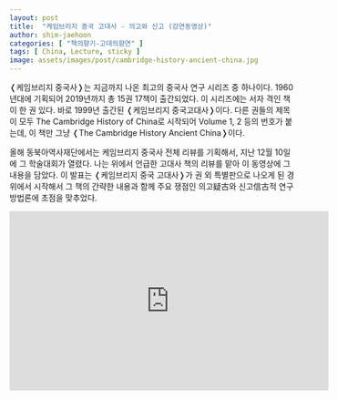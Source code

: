 ```yaml
---
layout: post
title:  "케임브리지 중국 고대사 - 의고와 신고 (강연동영상)"
author: shim-jaehoon
categories: [ "책의향기-고대의향연" ] 
tags: [ China, Lecture, sticky ] 
image: assets/images/post/cambridge-history-ancient-china.jpg
---
```


&#10092;케임브리지 중국사&#10093;는 지금까지 나온 최고의 중국사 연구 시리즈 중 하나이다. 1960년대에 기획되어 2019년까지 총 15권 17책이 출간되었다. 이 시리즈에는 서자 격인 책이 한 권 있다. 바로 1999년 출간된 &#10092;케임브리지 중국고대사&#10093;이다. 다른 권들의 제목이 모두 The Cambridge History of China로 시작되어 Volume 1, 2 등의  번호가 붙는데, 이 책만 그냥 &#10092;The Cambridge History Ancient China&#10093;이다. 

올해 동북아역사재단에서는 케임브리지 중국사 전체 리뷰를 기획해서, 지난 12월 10일에 그 학술대회가 열렸다. 나는 위에서 언급한 고대사 책의 리뷰를 맡아 이 동영상에 그 내용을 담았다. 이 발표는 &#10092;케임브리지 중국 고대사&#10093;가 권 외 특별판으로 나오게 된 경위에서 시작해서 그 책의 간략한 내용과 함께 주요 쟁점인 의고疑古와 신고信古적 연구 방법론에 초점을 맞추었다.

<iframe width="560" height="315" src="https://www.youtube.com/embed/E3K440oQAR0" frameborder="0" allow="accelerometer; autoplay; clipboard-write; encrypted-media; gyroscope; picture-in-picture" allowfullscreen></iframe>
